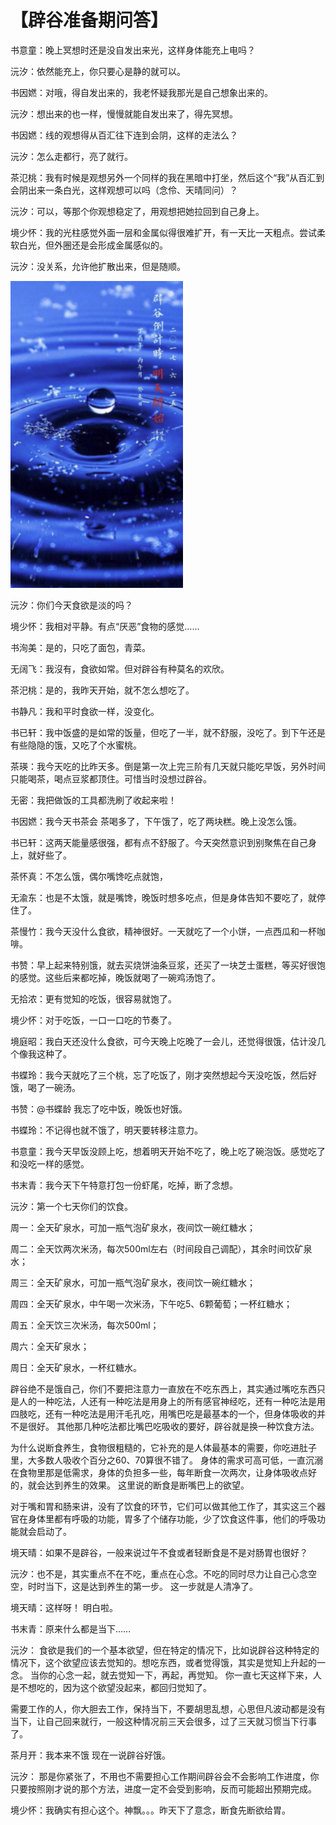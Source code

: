 # 【辟谷准备期问答】

书意童：晚上冥想时还是没自发出来光，这样身体能充上电吗？

沅汐：依然能充上，你只要心是静的就可以。

书因㜣：对哦，得自发出来的，我老怀疑我那光是自己想象出来的。

沅汐：想出来的也一样，慢慢就能自发出来了，得先冥想。

书因㜣：线的观想得从百汇往下连到会阴，这样的走法么？

沅汐：怎么走都行，亮了就行。

茶氾桃：我有时候是观想另外一个同样的我在黑暗中打坐，然后这个“我”从百汇到会阴出来一条白光，这样观想可以吗（念伶、天晴同问）？

沅汐：可以，等那个你观想稳定了，用观想把她拉回到自己身上。

境少怀：我的光柱感觉外面一层和金属似得很难扩开，有一天比一天粗点。尝试柔软白光，但外圈还是会形成金属感似的。

沅汐：没关系，允许他扩散出来，但是随顺。

![](../../.gitbook/assets/image%20%282%29.png)


  


沅汐：你们今天食欲是淡的吗？

境少怀：我相对平静。有点“厌恶”食物的感觉……

书洵美：是的，只吃了面包，青菜。

无阔飞：我沒有，食欲如常。但对辟谷有种莫名的欢欣。

茶汜桃：是的，我昨天开始，就不怎么想吃了。

书静凡：我和平时食欲一样，没变化。

书已轩：我中饭盛的是如常的饭量，但吃了一半，就不舒服，没吃了。到下午还是有些隐隐的饿，又吃了个水蜜桃。

茶瑛：我今天吃的比昨天多。倒是第一次上完三阶有几天就只能吃早饭，另外时间只能喝茶，喝点豆浆都顶住。可惜当时没想过辟谷。

无密：我把做饭的工具都洗刷了收起来啦！

书因㜣：我今天书茶会 茶喝多了，下午饿了，吃了两块糕。晚上没怎么饿。

书已轩：这两天能量感很强，都有点不舒服了。今天突然意识到别聚焦在自己身上，就好些了。

茶怀真：不怎么饿，偶尔嘴馋吃点就饱，

无渝东：也是不太饿，就是嘴馋，晚饭时想多吃点，但是身体告知不要吃了，就停住了。

茶慢竹：我今天没什么食欲，精神很好。一天就吃了一个小饼，一点西瓜和一杯咖啡。

书赞：早上起来特别饿，就去买烧饼油条豆浆，还买了一块芝士蛋糕，等买好很饱的感觉。这些后来都吃掉，晚饭就喝了一碗鸡汤饱了。

无拾浓：更有觉知的吃饭，很容易就饱了。

境少怀：对于吃饭，一口一口吃的节奏了。

境庭昭：我白天还没什么食欲，可今天晚上吃晚了一会儿，还觉得很饿，估计没几个像我这种了。

书蝶玲：我今天就吃了三个桃，忘了吃饭了，刚才突然想起今天没吃饭，然后好饿，喝了一碗汤。

书赞：@书蝶龄 我忘了吃中饭，晚饭也好饿。

书蝶玲：不记得也就不饿了，明天要转移注意力。

书意童：我今天早饭没顾上吃，想着明天开始不吃了，晚上吃了碗泡饭。感觉吃了和没吃一样的感觉。

书末青：我今天下午特意打包一份虾尾，吃掉，断了念想。

沅汐：第一个七天你们的饮食。

周一：全天矿泉水，可加一瓶气泡矿泉水，夜间饮一碗红糖水；

周二：全天饮两次米汤，每次500ml左右（时间段自己调配），其余时间饮矿泉水；

周三：全天矿泉水，可加一瓶气泡矿泉水，夜间饮一碗红糖水；

周四：全天矿泉水，中午喝一次米汤，下午吃5、6颗葡萄；一杯红糖水；

周五：全天饮三次米汤，每次500ml；

周六：全天矿泉水；

周日：全天矿泉水，一杯红糖水。

辟谷绝不是饿自己，你们不要把注意力一直放在不吃东西上，其实通过嘴吃东西只是人的一种吃法，人还有一种吃法是用身上的所有感官神经吃，还有一种吃法是用四肢吃，还有一种吃法是用汗毛孔吃，用嘴巴吃是最基本的一个，但身体吸收的并不是很好。 其他那几种吃法都比嘴巴吃吸收的要好，辟谷就是换一种饮食方法。

为什么说断食养生，食物很粗糙的，它补充的是人体最基本的需要，你吃进肚子里，大多数人吸收个百分之60、70算很不错了。 身体的需求可高可低，一直沉溺在食物里那是低需求，身体的负担多一些，每年断食一次两次，让身体吸收点好的，就会达到养生的效果。 这里说的断食是断嘴巴上的欲望。

对于嘴和胃和肠来讲，没有了饮食的环节，它们可以做其他工作了，其实这三个器官在身体里都有呼吸的功能，胃多了个储存功能，少了饮食这件事，他们的呼吸功能就会启动了。

境天晴：如果不是辟谷，一般来说过午不食或者轻断食是不是对肠胃也很好？

沅汐：也不是，其实重点不在不吃，重点在心念。不吃的同时尽力让自己心念空空，时时当下，这是达到养生的第一步。 这一步就是人清净了。

境天晴：这样呀！ 明白啦。

书末青：原来什么都是当下……

沅汐：   食欲是我们的一个基本欲望，但在特定的情况下，比如说辟谷这种特定的情况下，这个欲望应该去觉知的。想吃东西，或者觉得饿，其实是觉知上升起的一念。 当你的心念一起，就去觉知一下，再起，再觉知。 你一直七天这样下来，人是不想吃的，因为这个欲望没起来，都回归觉知了。

需要工作的人，你大胆去工作，保持当下，不要胡思乱想，心思但凡波动都是没有当下，让自己回来就行，一般这种情况前三天会很多，过了三天就习惯当下行事了。

茶月开：我本来不饿 现在一说辟谷好饿。

沅汐： 那是你紧张了，不用也不需要担心工作期间辟谷会不会影响工作进度，你只要按照刚才说的那个方法，进度一定不会受到影响，反而可能超出预期完成。

境少怀：我确实有担心这个。神飘。。。昨天下了意念，断食先断欲给胃。

